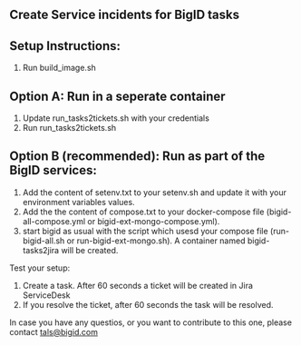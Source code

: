 
## Create Service incidents for BigID tasks



## Setup Instructions:

1. Run build_image.sh

## Option A: Run in a seperate container
1. Update run_tasks2tickets.sh with your credentials
2. Run run_tasks2tickets.sh

## Option B (recommended): Run as part of the BigID services:
1. Add the content of setenv.txt to your setenv.sh and update it with your environment variables values.
2. Add the the content of compose.txt to your docker-compose file (bigid-all-compose.yml or bigid-ext-mongo-compose.yml).
3. start bigid as usual with the script which usesd your compose file (run-bigid-all.sh or run-bigid-ext-mongo.sh).
   A container named bigid-tasks2jira will be created.


Test your setup:
1. Create a task. After 60 seconds a ticket will be created in Jira ServiceDesk
2. If you resolve the ticket, after 60 seconds the task will be resolved.


In case you have any questios, or you want to contribute to this one, please contact tals@bigid.com
